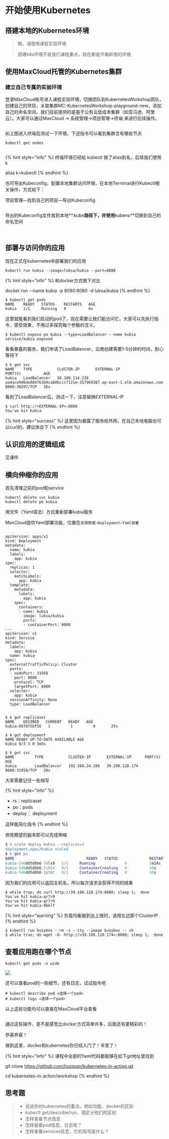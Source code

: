 # 开始使用Kubernetes

## 搭建本地的Kubernetes环境

> 略，请使用课程实验环境
>
> 搭建k8s环境不是我们课程重点，现在都是开箱即用的环境

## 使用MaxCloud托管的Kubernetes集群

### **建立自己专属的实验环境**

登录MaxCloud账号进入课程实验环境，切换团队到KubernetesWorkshop团队，创建自己的项目，关联集群MC-KubernetesWorkshop-playground-new，添加自己的命名空间。我们目前提供的是基于公有云低成本集群（如亚马逊、阿里云）。大家可以通过MaxCloud -> 系统管理->项目管理->终端 来进行后续操作。

<figure><img src="../../../.gitbook/assets/image (98).png" alt=""><figcaption></figcaption></figure>

如上图进入终端后测试一下环境，下述指令可以看到集群含有哪些节点

```
kubectl get nodes
```

<figure><img src="../../../.gitbook/assets/image (89).png" alt=""><figcaption></figcaption></figure>

{% hint style="info" %}
终端环境已经给 kubectl 做了alias别名，后续我们使用k

alias k=kubectl
{% endhint %}

也可导出Kubeconfig，配置本地集群访问环境，在本地Terminal进行Kubectl相关操作，方式如下：

项目管理—找到自己的项目—导出Kubeconfig

<figure><img src="../../../.gitbook/assets/image.png" alt=""><figcaption></figcaption></figure>

导出的Kubeconfig文件放到本地**.kube**路径下，并使用**kubens**切换到自己的命名空间

<figure><img src="../../../.gitbook/assets/image (5).png" alt=""><figcaption></figcaption></figure>

<figure><img src="../../../.gitbook/assets/image (1).png" alt=""><figcaption></figcaption></figure>



## 部署与访问你的应用

现在正式在kubernetes中部署我们的应用

```
kubectl run kubia --image=luksa/kubia --port=8080
```

{% hint style="info" %}
和docker方式做下对比

docker run --name kubia -p 8080:8080 -d luksa/kubia
{% endhint %}

```
$ kubectl get pods
NAME    READY   STATUS    RESTARTS   AGE
kubia   1/1     Running   0          6s
```

这里就能看到我们启动的pod了，现在需要让我们能访问它，大家可以先执行指令，感受效果，不用过多探究每个参数的含义。

```
$ kubectl expose po kubia --type=LoadBalancer --name kubia
service/kubia exposed
```

看看暴露的服务，我们申请了LoadBalancer，云商创建需要1-5分钟的时间，耐心等待下

```
$ k get svc
NAME    TYPE           CLUSTER-IP       EXTERNAL-IP                                                              PORT(S)          AGE
kubia   LoadBalancer   10.100.114.238   aa4ace9d6de084763b9ca80bcccf121e-357969387.ap-east-1.elb.amazonaws.com   8080:30207/TCP   16s
```

看到了LoadBalancer后，测试一下，注意替换EXTERNAL-IP

```
$ curl http://<EXTERNAL-IP>:8080
You've hit kubia
```

{% hint style="success" %}
这里因为暴露了服务给外网，在自己本地电脑也可以curl的，建议体会下
{% endhint %}

## 认识应用的逻辑组成

见课件

## 横向伸缩你的应用

首先清理之前的pod和service

```
kubectl delete svc kubia
kubectl delete po kubia
```

用文件（Yaml语法）方式重新部署kubia服务

MaxCloud提供Yaml部署功能，位置在`资源管理—Deployment—Yaml部署`

<figure><img src="../../../.gitbook/assets/image (2) (1) (1) (1).png" alt=""><figcaption></figcaption></figure>

```
apiVersion: apps/v1
kind: Deployment
metadata:
  name: kubia
  labels:
    app: kubia
spec:
  replicas: 1
  selector:
    matchLabels:
      app: kubia
  template:
    metadata:
      labels:
        app: kubia
    spec:
      containers:
      - name: kubia
        image: luksa/kubia
        ports:
        - containerPort: 8080
---
apiVersion: v1
kind: Service
metadata:
  labels:
    app: kubia
  name: kubia
spec:
  externalTrafficPolicy: Cluster
  ports:
  - nodePort: 31958
    port: 8080
    protocol: TCP
    targetPort: 8080
  selector:
    app: kubia
  sessionAffinity: None
  type: LoadBalancer
```

<figure><img src="../../../.gitbook/assets/image (1) (2).png" alt=""><figcaption></figcaption></figure>

```
$ k get replicaset
NAME    DESIRED   CURRENT   READY   AGE
kubia-69f875bf56   1         1         0       25s
```

```
$ k get deployment 
NAME READY UP-TO-DATE AVAILABLE AGE 
kubia 0/3 3 0 3m5s
```

```
$ k get svc
NAME         TYPE           CLUSTER-IP       EXTERNAL-IP      PORT(S)          AGE
kubia        LoadBalancer   192.168.24.186   39.106.128.174   8080:31958/TCP   28s
```

大家需要记住一些缩写

{% hint style="info" %}
* rs：replicaset
* po：pods
* deploy： deployment

这样能简化指令
{% endhint %}

修改期望的副本即可以完成伸缩

```erlang
$ k scale deploy kubia --replicas=3
deployment.apps/kubia scaled
$ k get po
NAME                                READY   STATUS              RESTARTS   AGE
kubia-546dd5d8b6-76lx9   1/1     Running             0          5m14s
kubia-546dd5d8b6-tchln   0/1     ContainerCreating   0          30s
kubia-546dd5d8b6-zptbt   0/1     ContainerCreating   0          30s
```

因为我们的应用可以返回主机名，所以每次请求会获得不同的结果

```
$ while true; do curl http://39.106.128.174:8080; sleep 1;  done
You've hit kubia-qr7r9
You've hit kubia-qr7r9
You've hit kubia-9bklf
```

{% hint style="warning" %}
负载均衡器到达上限时，请用左边那个ClusterIP
{% endhint %}

```
$ kubectl run busybox --rm -i --tty --image busybox -- sh
$ while true; do wget -O- http://<39.106.128.174>:8080; sleep 1;  done
```

## 查看应用跑在哪个节点

```
kubectl get pods -o wide
```

![](<../../../.gitbook/assets/image (100).png>)

还可以查看pod的一些细节，还有日志，试试指令吧

```
# kubectl describe pod <选择一个pod>
# kubectl logs <选择一个pod>
```

以上这些功能均可以直接在MaxCloud平台查看

<figure><img src="../../../.gitbook/assets/image (2) (1) (1).png" alt=""><figcaption></figcaption></figure>

通过这些操作，是不是感觉比docker方式简单许多，后面还有更精彩的！

恭喜恭喜！

做到这里，docker和kubernetes你已经入门了！辛苦了！

{% hint style="info" %}
课程中全部的Yaml代码都能够在如下git地址里找到

git clone https://github.com/liuzoxan/kubernetes-in-action.git

cd kubernetes-in-action/workshop
{% endhint %}

## 思考题

> * 说说你对kubernetes的看法，例如功能、docker的区别
> * kubectl get/describe/run，请区分他们的区别
> * 怎样查看节点信息
> * 怎样查看pod信息，日志呢？
> * 怎样查看services信息，它的简写是什么？
